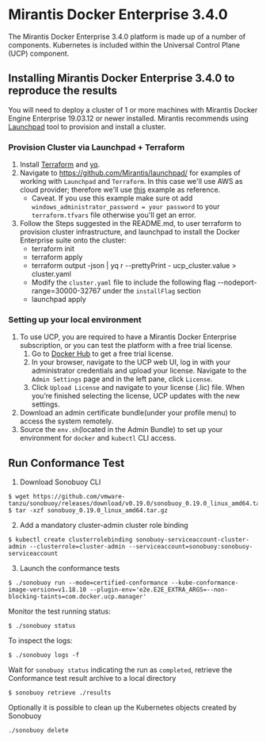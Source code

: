 # Mirantis Docker Enterprise 3.4.0

The Mirantis Docker Enterprise 3.4.0 platform is made up of a number of
components. Kubernetes is included within the Universal Control Plane (UCP)
component.

## Installing Mirantis Docker Enterprise 3.4.0 to reproduce the results

You will need to deploy a cluster of 1 or more machines with Mirantis Docker Engine Enterprise 19.03.12 or newer installed. Mirantis recommends using [Launchpad](https://github.com/Mirantis/launchpad/) tool to provision and install a cluster.

### Provision Cluster via Launchpad + Terraform
1. Install [Terraform](https://learn.hashicorp.com/terraform/getting-started/install) and [yq](https://github.com/mikefarah/yq#install). 
2. Navigate to https://github.com/Mirantis/launchpad/ for examples of working with `Launchpad` and `Terraform`. In this case we'll use AWS as cloud provider; therefore we'll use [this](https://github.com/Mirantis/launchpad/tree/master/examples/terraform/aws) example as reference. 
    - Caveat. If you use this example make sure ot add `windows_administrator_password = your password` to your `terraform.tfvars` file otherwise you'll get an error.
3. Follow the Steps suggested in the README.md, to user terraform to provision cluster infrastructure, and launchpad to install the Docker Enterprise suite onto the cluster:
    - terraform init
    - terraform apply
    - terraform output -json | yq r --prettyPrint - ucp_cluster.value > cluster.yaml
    - Modify the `cluster.yaml` file to include the following flag --nodeport-range=30000-32767 under the `installFlag` section
    - launchpad apply
  
### Setting up your local environment
1. To use UCP, you are required to have a Mirantis Docker Enterprise subscription, or you can test the platform with a free trial license.
    1. Go to [Docker Hub](https://hub.docker.com/editions/enterprise/docker-ee-trial/trial) to get a free trial license.
    2. In your browser, navigate to the UCP web UI, log in with your administrator credentials and upload your license. Navigate to the `Admin Settings` page and in the left pane, click `License`.
    3. Click `Upload License` and navigate to your license (.lic) file. When you’re finished selecting the license, UCP updates with the new settings.
2. Download an admin certificate bundle(under your profile menu) to access the system remotely.
3. Source the `env.sh`(located in the Admin Bundle) to set up your environment for `docker` and `kubectl` CLI access.


## Run Conformance Test

1. Download Sonobuoy CLI

```
$ wget https://github.com/vmware-tanzu/sonobuoy/releases/download/v0.19.0/sonobuoy_0.19.0_linux_amd64.tar.gz
$ tar -xzf sonobuoy_0.19.0_linux_amd64.tar.gz
```

2. Add a mandatory cluster-admin cluster role binding

```
$ kubectl create clusterrolebinding sonobuoy-serviceaccount-cluster-admin --clusterrole=cluster-admin --serviceaccount=sonobuoy:sonobuoy-serviceaccount

```

3. Launch the conformance tests

```
$ ./sonobuoy run --mode=certified-conformance --kube-conformance-image-version=v1.18.10 --plugin-env='e2e.E2E_EXTRA_ARGS=--non-blocking-taints=com.docker.ucp.manager'
```

Monitor the test running status:

```
$ ./sonobuoy status
```

To inspect the logs:

```
$ ./sonobuoy logs -f
```

Wait for `sonobuoy status` indicating the run as `completed`, retrieve the Conformance test result archive to a local directory

```
$ sonobuoy retrieve ./results
```

Optionally it is possible to clean up the Kubernetes objects created by Sonobuoy

```
./sonobuoy delete
```
